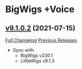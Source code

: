 # BigWigs +Voice

## [v9.1.0.2](https://github.com/BigWigsMods/BigWigs_Voice/tree/v9.1.0.2) (2021-07-15)
[Full Changelog](https://github.com/BigWigsMods/BigWigs_Voice/compare/v9.1.0.1...v9.1.0.2) [Previous Releases](https://github.com/BigWigsMods/BigWigs_Voice/releases)

- Sync with  
    * BigWigs v230.1  
    * LittleWigs v9.1.3  
